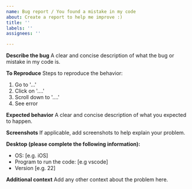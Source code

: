 ```yaml
---
name: Bug report / You found a mistake in my code
about: Create a report to help me improve :)
title: ''
labels: ''
assignees: ''

---
```


**Describe the bug**
A clear and concise description of what the bug or mistake in my code is.

**To Reproduce**
Steps to reproduce the behavior:
1. Go to '...'
2. Click on '....'
3. Scroll down to '....'
4. See error

**Expected behavior**
A clear and concise description of what you expected to happen.

**Screenshots**
If applicable, add screenshots to help explain your problem.

**Desktop (please complete the following information):**
 - OS: [e.g. iOS]
- Program to run the code: [e.g vscode]
 - Version [e.g. 22]

**Additional context**
Add any other context about the problem here.
